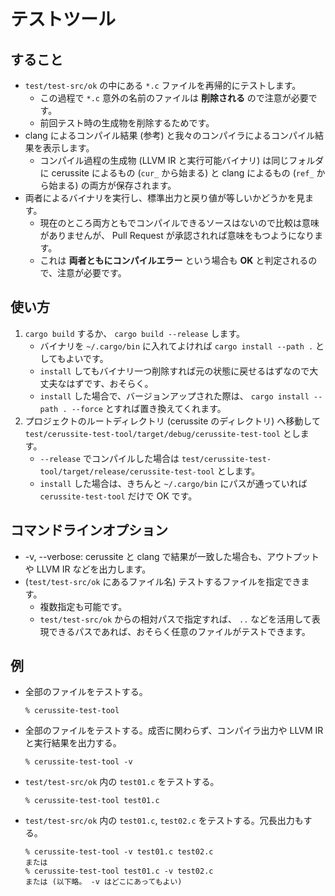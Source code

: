 # テストツール

## すること

* `test/test-src/ok` の中にある `*.c` ファイルを再帰的にテストします。
    * この過程で `*.c` 意外の名前のファイルは **削除される** ので注意が必要です。
    * 前回テスト時の生成物を削除するためです。
* clang によるコンパイル結果 (参考) と我々のコンパイラによるコンパイル結果を表示します。
    * コンパイル過程の生成物 (LLVM IR と実行可能バイナリ) は同じフォルダに cerussite によるもの (`cur_` から始まる) と clang によるもの (`ref_` から始まる) の両方が保存されます。
* 両者によるバイナリを実行し、標準出力と戻り値が等しいかどうかを見ます。
    * 現在のところ両方ともでコンパイルできるソースはないので比較は意味がありませんが、 Pull Request が承認されれば意味をもつようになります。
    * これは **両者ともにコンパイルエラー** という場合も **OK** と判定されるので、注意が必要です。


## 使い方

1. `cargo build` するか、 `cargo build --release` します。
    * バイナリを `~/.cargo/bin` に入れてよければ `cargo install --path .` としてもよいです。
    * `install` してもバイナリ一つ削除すれば元の状態に戻せるはずなので大丈夫なはずです、おそらく。
    * `install` した場合で、バージョンアップされた際は、 `cargo install --path . --force` とすれば置き換えてくれます。
2. プロジェクトのルートディレクトリ (cerussite のディレクトリ) へ移動して `test/cerussite-test-tool/target/debug/cerussite-test-tool` とします。
    * `--release` でコンパイルした場合は `test/cerussite-test-tool/target/release/cerussite-test-tool` とします。
    * `install` した場合は、きちんと `~/.cargo/bin` にパスが通っていれば `cerussite-test-tool` だけで OK です。

## コマンドラインオプション

* -v, --verbose: cerussite と clang で結果が一致した場合も、アウトプットや LLVM IR などを出力します。
* (`test/test-src/ok` にあるファイル名) テストするファイルを指定できます。
    * 複数指定も可能です。
    * `test/test-src/ok` からの相対パスで指定すれば、 `..` などを活用して表現できるパスであれば、おそらく任意のファイルがテストできます。

## 例

* 全部のファイルをテストする。
    ```
    % cerussite-test-tool
    ```
* 全部のファイルをテストする。成否に関わらず、コンパイラ出力や LLVM IR と実行結果を出力する。
    ```
    % cerussite-test-tool -v
    ```
* `test/test-src/ok` 内の `test01.c` をテストする。
    ```
    % cerussite-test-tool test01.c
    ```
* `test/test-src/ok` 内の `test01.c`, `test02.c` をテストする。冗長出力もする。
    ```
    % cerussite-test-tool -v test01.c test02.c
    または
    % cerussite-test-tool test01.c -v test02.c
    または (以下略。 -v はどこにあってもよい)
    ```

